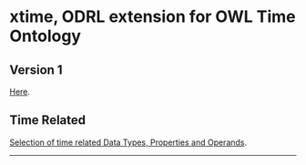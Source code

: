 # xtime, ODRL extension for OWL Time Ontology

## Version 1

[Here](./v1/README.md).

## Time Related

[Selection of time related Data Types, Properties and Operands](./timeRelated/README.md).

---